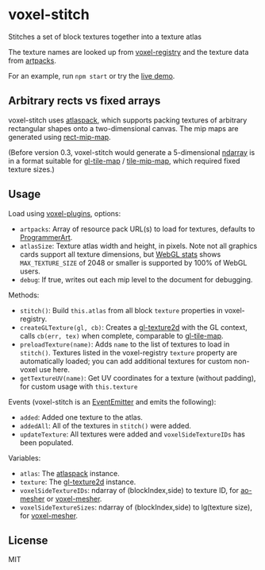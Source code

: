 # voxel-stitch

Stitches a set of block textures together into a texture atlas

The texture names are looked up from [voxel-registry](https://github.com/voxel/voxel-registry)
and the texture data from [artpacks](https://github.com/deathcap/artpacks).

For an example, run `npm start` or try the [live demo](http://voxel.github.io/voxel-stitch).

## Arbitrary rects vs fixed arrays
voxel-stitch uses
[atlaspack](https://github.com/shama/atlaspack), which supports packing textures of arbitrary rectangular
shapes onto a two-dimensional canvas. The mip maps are generated using
[rect-mip-map](https://github.com/voxel/rect-mip-map).

(Before version 0.3, voxel-stitch would generate a
5-dimensional [ndarray](https://github.com/mikolalysenko/ndarray) is in a format suitable for
[gl-tile-map](https://github.com/mikolalysenko/gl-tile-map) /
[tile-mip-map](https://github.com/mikolalysenko/tile-mip-map), which required fixed texture sizes.)

## Usage
Load using [voxel-plugins](https://github.com/voxel/voxel-plugins), options:

* `artpacks`: Array of resource pack URL(s) to load for textures, defaults to [ProgrammerArt](https://github.com/deathcap/ProgrammerArt).
* `atlasSize`: Texture atlas width and height, in pixels. Note not all graphics cards support
all texture dimensions, but [WebGL stats](http://webglstats.com/) shows `MAX_TEXTURE_SIZE` of 2048
or smaller is supported by 100% of WebGL users.
* `debug`: If true, writes out each mip level to the document for debugging.

Methods:

* `stitch()`: Build `this.atlas` from all block `texture` properties in voxel-registry.
* `createGLTexture(gl, cb)`: Creates a [gl-texture2d](https://github.com/gl-modules/gl-texture2d) with the GL context, calls `cb(err, tex)` when complete,
comparable to [gl-tile-map](https://github.com/mikolalysenko/gl-tile-map).
* `preloadTexture(name)`: Adds `name` to the list of textures to load in `stitch()`.
Textures listed in the voxel-registry `texture` property are automatically loaded;
you can add additional textures for custom non-voxel use here.
* `getTextureUV(name)`: Get UV coordinates for a texture (without padding), for custom usage with `this.texture`

Events (voxel-stitch is an [EventEmitter](http://nodejs.org/api/events.html) and emits the following):

* `added`: Added one texture to the atlas.
* `addedAll`: All of the textures in `stitch()` were added.
* `updateTexture`: All textures were added and `voxelSideTextureIDs` has been populated.

Variables:

* `atlas`: The [atlaspack](https://github.com/shama/atlaspack) instance.
* `texture`: The [gl-texture2d](https://github.com/gl-modules/gl-texture2d) instance.
* `voxelSideTextureIDs`: ndarray of (blockIndex,side) to texture ID, for [ao-mesher](https://github.com/mikolalysenko/ao-mesher) or [voxel-mesher](https://github.com/voxel/voxel-mesher).
* `voxelSideTextureSizes`: ndarray of (blockIndex,side) to lg(texture size), for [voxel-mesher](https://github.com/voxel/voxel-mesher).

## License

MIT

